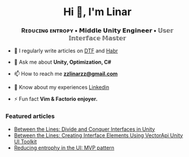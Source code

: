 <h1 align="center">Hi 👋, I'm Linar</h1>
<h3 align="center">Rᴇᴅᴜᴄɪɴɢ ᴇɴᴛʀᴏᴘʏ • 𝗠𝗶𝗱𝗱𝗹𝗲 𝗨𝗻𝗶𝘁𝘆 𝗘𝗻𝗴𝗶𝗻𝗲𝗲𝗿 • 𝕌𝕤𝕖𝕣 𝕀𝕟𝕥𝕖𝕣𝕗𝕒𝕔𝕖 𝕄𝕒𝕤𝕥𝕖𝕣</h3>

- 📝 I regularly write articles on [DTF](https://dtf.ru/u/197646-linar-khilazhev) and [Habr](https://habr.com/ru/users/LinarMast/publications/articles/)

- 💬 Ask me about **Unity, Optimization, C#**

- 📫 How to reach me **zzlinarzz@gmail.com**

- 📄 Know about my experiences [Linkedin](https://www.linkedin.com/in/linar-khilazhev/)

- ⚡ Fun fact **Vim & Factorio enjoyer.**

<h3> Featured articles</h3>

- [Between the Lines: Divide and Conquer Interfaces in Unity](https://dtf.ru/gamedev/2215784-razdelyaem-i-vlastvuem-nad-interfeisami-v-unity)
- [Between the Lines: Creating Interface Elements Using VectorApi Unity UI Toolkit](https://habr.com/ru/articles/803651/)
- [Reducing entrophy in the UI: MVP pattern](https://dtf.ru/gamedev/2036089-umenshaem-haos-v-ui-pattern-mvp)
